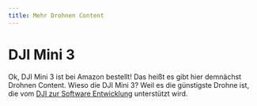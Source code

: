 ```yaml
---
title: Mehr Drohnen Content
---
```


# DJI Mini 3

Ok, DJI Mini 3 ist bei Amazon bestellt! 
Das heißt es gibt hier demnächst Drohnen Content. 
Wieso die DJI Mini 3? Weil es die günstigste Drohne ist,
die vom [DJI zur Software Entwicklung](https://developer.dji.com/mobile-sdk/) unterstützt wird.
